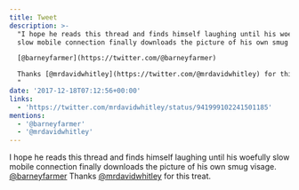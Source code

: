 ```yaml
---
title: Tweet
description: >-
  "I hope he reads this thread and finds himself laughing until his woefully
  slow mobile connection finally downloads the picture of his own smug visage.

  [@barneyfarmer](https://twitter.com/@barneyfarmer) 

  Thanks [@mrdavidwhitley](https://twitter.com/@mrdavidwhitley) for this treat.
  "
date: '2017-12-18T07:12:56+00:00'
links:
  - 'https://twitter.com/mrdavidwhitley/status/941999102241501185'
mentions:
  - '@barneyfarmer'
  - '@mrdavidwhitley'
---
```

I hope he reads this thread and finds himself laughing until his woefully slow mobile connection finally downloads the picture of his own smug visage.
[@barneyfarmer](https://twitter.com/@barneyfarmer) 
Thanks [@mrdavidwhitley](https://twitter.com/@mrdavidwhitley) for this treat. 
